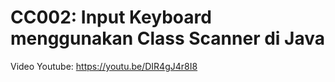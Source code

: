 # CC002: Input Keyboard menggunakan Class Scanner di Java
Video Youtube: https://youtu.be/DIR4gJ4r8I8
